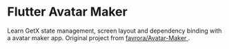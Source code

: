 # Flutter Avatar Maker

Learn GetX state management, screen layout and dependency binding with a avatar maker app. Original project from [favrora/Avatar-Maker ](https://github.com/favrora/Avatar-Maker).
